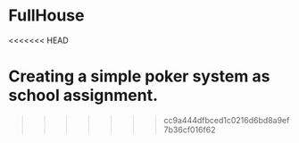 FullHouse
=========
<<<<<<< HEAD

Creating a simple poker system as school assignment.
=======
>>>>>>> cc9a444dfbced1c0216d6bd8a9ef7b36cf016f62
